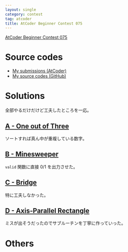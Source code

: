 ```yaml
---
layout: single
category: contest
tag: atcoder
title: AtCoder Beginner Contest 075
---
```


[AtCoder Beginner Contest 075](https://atcoder.jp/contests/abc075)

# Source codes

- [My submissions (AtCoder)](https://atcoder.jp/contests/abc075/submissions?f.User=kazunetakahashi)
- [My source codes (GitHub)](https://github.com/kazunetakahashi/atcoder/tree/master/2017/1021_ABC075)

# Solutions

全部やるだけだけど工夫したところを一応。

## [A - One out of Three](https://atcoder.jp/contests/abc075/tasks/abc075_a)

ソートすれば真ん中が重複している数字。

## [B - Minesweeper](https://atcoder.jp/contests/abc075/tasks/abc075_b)

`valid` 関数に直接 0/1 を出力させた。

## [C - Bridge](https://atcoder.jp/contests/abc075/tasks/abc075_c)

特に工夫しなかった。

## [D - Axis-Parallel Rectangle](https://atcoder.jp/contests/abc075/tasks/abc075_d)

ミスが出そうだったのでサブルーチンを丁寧に作っていった。

# Others
